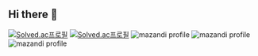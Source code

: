 ## Hi there 👋
[![Solved.ac프로필](http://mazassumnida.wtf/api/mini/generate_badge?boj=sss1123634)](https://solved.ac/sss1123634)
[![Solved.ac프로필](http://mazassumnida.wtf/api/v2/generate_badge?boj=sss1123634)](https://solved.ac/sss1123634)
![mazandi profile](http://mazandi.herokuapp.com/api?handle=sss1123634&theme=warm)
![mazandi profile](http://mazandi.herokuapp.com/api?handle=sss1123634&theme=cold)
![mazandi profile](http://mazandi.herokuapp.com/api?handle=sss1123634&theme=dark)
